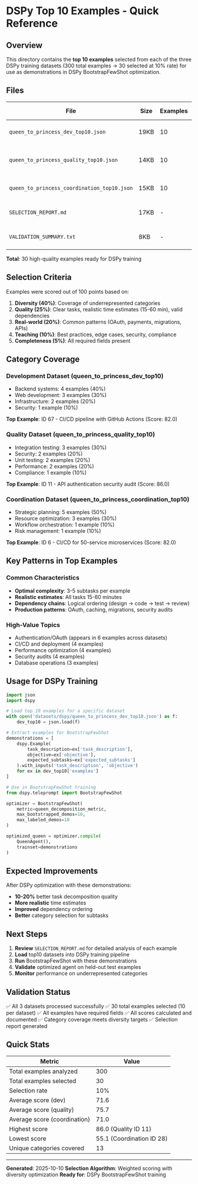 # DSPy Top 10 Examples - Quick Reference

## Overview

This directory contains the **top 10 examples** selected from each of the three DSPy training datasets (300 total examples → 30 selected at 10% rate) for use as demonstrations in DSPy BootstrapFewShot optimization.

## Files

| File | Size | Examples | Avg Score | Purpose |
|------|------|----------|-----------|---------|
| `queen_to_princess_dev_top10.json` | 19KB | 10 | 71.6 | Development task decomposition |
| `queen_to_princess_quality_top10.json` | 14KB | 10 | 75.7 | Quality assurance task decomposition |
| `queen_to_princess_coordination_top10.json` | 15KB | 10 | 71.0 | Coordination task decomposition |
| `SELECTION_REPORT.md` | 17KB | - | - | Detailed selection analysis |
| `VALIDATION_SUMMARY.txt` | 8KB | - | - | Validation results summary |

**Total**: 30 high-quality examples ready for DSPy training

## Selection Criteria

Examples were scored out of 100 points based on:

1. **Diversity (40%)**: Coverage of underrepresented categories
2. **Quality (25%)**: Clear tasks, realistic time estimates (15-60 min), valid dependencies
3. **Real-world (20%)**: Common patterns (OAuth, payments, migrations, APIs)
4. **Teaching (10%)**: Best practices, edge cases, security, compliance
5. **Completeness (5%)**: All required fields present

## Category Coverage

### Development Dataset (queen_to_princess_dev_top10)
- Backend systems: 4 examples (40%)
- Web development: 3 examples (30%)
- Infrastructure: 2 examples (20%)
- Security: 1 example (10%)

**Top Example**: ID 67 - CI/CD pipeline with GitHub Actions (Score: 82.0)

### Quality Dataset (queen_to_princess_quality_top10)
- Integration testing: 3 examples (30%)
- Security: 2 examples (20%)
- Unit testing: 2 examples (20%)
- Performance: 2 examples (20%)
- Compliance: 1 example (10%)

**Top Example**: ID 11 - API authentication security audit (Score: 86.0)

### Coordination Dataset (queen_to_princess_coordination_top10)
- Strategic planning: 5 examples (50%)
- Resource optimization: 3 examples (30%)
- Workflow orchestration: 1 example (10%)
- Risk management: 1 example (10%)

**Top Example**: ID 6 - CI/CD for 50-service microservices (Score: 82.0)

## Key Patterns in Top Examples

### Common Characteristics
- **Optimal complexity**: 3-5 subtasks per example
- **Realistic estimates**: All tasks 15-60 minutes
- **Dependency chains**: Logical ordering (design → code → test → review)
- **Production patterns**: OAuth, caching, migrations, security audits

### High-Value Topics
- Authentication/OAuth (appears in 6 examples across datasets)
- CI/CD and deployment (4 examples)
- Performance optimization (4 examples)
- Security audits (4 examples)
- Database operations (3 examples)

## Usage for DSPy Training

```python
import json
import dspy

# Load top 10 examples for a specific dataset
with open('datasets/dspy/queen_to_princess_dev_top10.json') as f:
    dev_top10 = json.load(f)

# Extract examples for BootstrapFewShot
demonstrations = [
    dspy.Example(
        task_description=ex['task_description'],
        objective=ex['objective'],
        expected_subtasks=ex['expected_subtasks']
    ).with_inputs('task_description', 'objective')
    for ex in dev_top10['examples']
]

# Use in BootstrapFewShot training
from dspy.teleprompt import BootstrapFewShot

optimizer = BootstrapFewShot(
    metric=queen_decomposition_metric,
    max_bootstrapped_demos=10,
    max_labeled_demos=10
)

optimized_queen = optimizer.compile(
    QueenAgent(),
    trainset=demonstrations
)
```

## Expected Improvements

After DSPy optimization with these demonstrations:
- **10-20%** better task decomposition quality
- **More realistic** time estimates
- **Improved** dependency ordering
- **Better** category selection for subtasks

## Next Steps

1. **Review** `SELECTION_REPORT.md` for detailed analysis of each example
2. **Load** top10 datasets into DSPy training pipeline
3. **Run** BootstrapFewShot with these demonstrations
4. **Validate** optimized agent on held-out test examples
5. **Monitor** performance on underrepresented categories

## Validation Status

✅ All 3 datasets processed successfully
✅ 30 total examples selected (10 per dataset)
✅ All examples have required fields
✅ All scores calculated and documented
✅ Category coverage meets diversity targets
✅ Selection report generated

## Quick Stats

| Metric | Value |
|--------|-------|
| Total examples analyzed | 300 |
| Total examples selected | 30 |
| Selection rate | 10% |
| Average score (dev) | 71.6 |
| Average score (quality) | 75.7 |
| Average score (coordination) | 71.0 |
| Highest score | 86.0 (Quality ID 11) |
| Lowest score | 55.1 (Coordination ID 28) |
| Unique categories covered | 13 |

---

**Generated**: 2025-10-10
**Selection Algorithm**: Weighted scoring with diversity optimization
**Ready for**: DSPy BootstrapFewShot training
